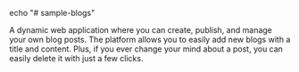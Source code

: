 echo "# sample-blogs" 

A dynamic web application where you can create, publish, and manage your own blog posts. The platform allows you to easily add new blogs with a title and content. Plus, if you ever change your mind about a post, you can easily delete it with just a few clicks.